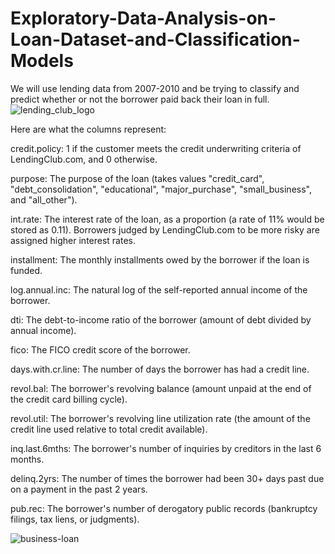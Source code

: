 # Exploratory-Data-Analysis-on-Loan-Dataset-and-Classification-Models

We will use lending data from 2007-2010 and be trying to classify and predict whether or not the borrower paid back their loan in full. 
![lending_club_logo](https://user-images.githubusercontent.com/18497243/39440895-f82498f2-4c71-11e8-877e-ae2230a57e25.png)

Here are what the columns represent:

credit.policy: 1 if the customer meets the credit underwriting criteria of LendingClub.com, and 0 otherwise.

purpose: The purpose of the loan (takes values "credit_card", "debt_consolidation", "educational", "major_purchase", "small_business", and "all_other").

int.rate: The interest rate of the loan, as a proportion (a rate of 11% would be stored as 0.11). Borrowers judged by LendingClub.com to be more risky are assigned higher interest rates.

installment: The monthly installments owed by the borrower if the loan is funded.

log.annual.inc: The natural log of the self-reported annual income of the borrower.

dti: The debt-to-income ratio of the borrower (amount of debt divided by annual income).

fico: The FICO credit score of the borrower.

days.with.cr.line: The number of days the borrower has had a credit line.

revol.bal: The borrower's revolving balance (amount unpaid at the end of the credit card billing cycle).

revol.util: The borrower's revolving line utilization rate (the amount of the credit line used relative to total credit available).

inq.last.6mths: The borrower's number of inquiries by creditors in the last 6 months.

delinq.2yrs: The number of times the borrower had been 30+ days past due on a payment in the past 2 years.

pub.rec: The borrower's number of derogatory public records (bankruptcy filings, tax liens, or judgments).


![business-loan](https://user-images.githubusercontent.com/18497243/39440914-05a6e05c-4c72-11e8-9a15-f5b8c304edb2.jpeg)

